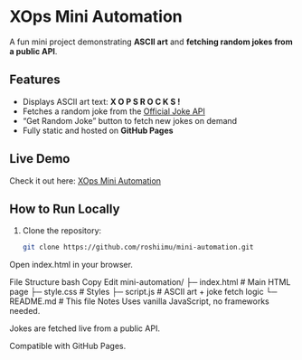 # XOps Mini Automation

A fun mini project demonstrating **ASCII art** and **fetching random jokes from a public API**.

## Features

- Displays ASCII art text: **X O P S   R O C K S !**  
- Fetches a random joke from the [Official Joke API](https://official-joke-api.appspot.com/)  
- “Get Random Joke” button to fetch new jokes on demand  
- Fully static and hosted on **GitHub Pages**

## Live Demo

Check it out here: [XOps Mini Automation](https://roshiimu.github.io/mini-automation/)

## How to Run Locally

1. Clone the repository:
   ```bash
   git clone https://github.com/roshiimu/mini-automation.git
Open index.html in your browser.

File Structure
bash
Copy
Edit
mini-automation/
├─ index.html       # Main HTML page
├─ style.css        # Styles
├─ script.js        # ASCII art + joke fetch logic
└─ README.md        # This file
Notes
Uses vanilla JavaScript, no frameworks needed.

Jokes are fetched live from a public API.

Compatible with GitHub Pages.
